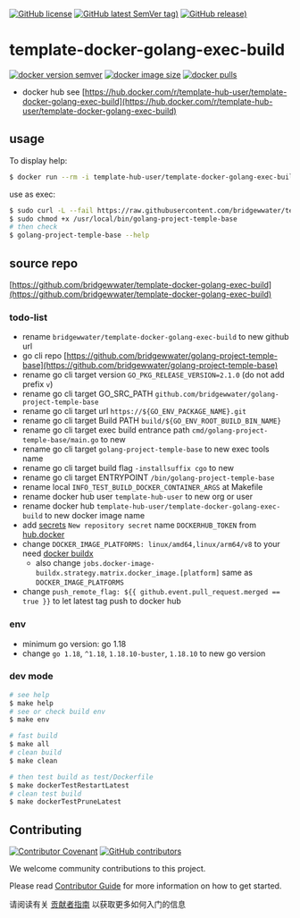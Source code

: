 [![GitHub license](https://img.shields.io/github/license/bridgewwater/template-docker-golang-exec-build)](https://github.com/bridgewwater/template-docker-golang-exec-build)
[![GitHub latest SemVer tag)](https://img.shields.io/github/v/tag/bridgewwater/template-docker-golang-exec-build)](https://github.com/bridgewwater/template-docker-golang-exec-build/tags)
[![GitHub release)](https://img.shields.io/github/v/release/bridgewwater/template-docker-golang-exec-build)](https://github.com/bridgewwater/template-docker-golang-exec-build/releases)

# template-docker-golang-exec-build

[![docker version semver](https://img.shields.io/docker/v/template-hub-user/template-docker-golang-exec-build?sort=semver)](https://hub.docker.com/r/template-hub-user/template-docker-golang-exec-build)
[![docker image size](https://img.shields.io/docker/image-size/template-hub-user/template-docker-golang-exec-build)](https://hub.docker.com/r/template-hub-user/template-docker-golang-exec-build)
[![docker pulls](https://img.shields.io/docker/pulls/template-hub-user/template-docker-golang-exec-build)](https://hub.docker.com/r/template-hub-user/template-docker-golang-exec-build/tags?page=1&ordering=last_updated)

- docker hub see [https://hub.docker.com/r/template-hub-user/template-docker-golang-exec-build](https://hub.docker.com/r/template-hub-user/template-docker-golang-exec-build)

## usage

To display help:

```bash
$ docker run --rm -i template-hub-user/template-docker-golang-exec-build --help
```

use as exec:

```bash
$ sudo curl -L --fail https://raw.githubusercontent.com/bridgewwater/template-docker-golang-exec-build/main/run.sh -o /usr/local/bin/golang-project-temple-base
$ sudo chmod +x /usr/local/bin/golang-project-temple-base
# then check
$ golang-project-temple-base --help
```

## source repo

[https://github.com/bridgewwater/template-docker-golang-exec-build](https://github.com/bridgewwater/template-docker-golang-exec-build)

### todo-list

- rename `bridgewwater/template-docker-golang-exec-build` to new github url
- go cli repo [https://github.com/bridgewwater/golang-project-temple-base](https://github.com/bridgewwater/golang-project-temple-base)
- rename go cli target version `GO_PKG_RELEASE_VERSION=2.1.0` (do not add prefix `v`)
- rename go cli target GO_SRC_PATH `github.com/bridgewwater/golang-project-temple-base`
- rename go cli target url `https://${GO_ENV_PACKAGE_NAME}.git`
- rename go cli target Build PATH `build/${GO_ENV_ROOT_BUILD_BIN_NAME}`
- rename go cli target exec build entrance path `cmd/golang-project-temple-base/main.go` to new
- rename go cli target `golang-project-temple-base` to new exec tools name
- rename go cli target build flag `-installsuffix cgo` to new
- rename go cli target ENTRYPOINT `/bin/golang-project-temple-base`
- rename local `INFO_TEST_BUILD_DOCKER_CONTAINER_ARGS` at Makefile
- rename docker hub user `template-hub-user` to new org or user
- rename docker hub `template-hub-user/template-docker-golang-exec-build` to new docker image name
- add [secrets](https://github.com/bridgewwater/template-docker-golang-exec-build/settings/secrets/actions) `New repository secret` name `DOCKERHUB_TOKEN` from [hub.docker](https://hub.docker.com/settings/security)
- change `DOCKER_IMAGE_PLATFORMS: linux/amd64,linux/arm64/v8` to your need [docker buildx](https://docs.docker.com/buildx/working-with-buildx/)
  - also change `jobs.docker-image-buildx.strategy.matrix.docker_image.[platform]` same as `DOCKER_IMAGE_PLATFORMS`
- change `push_remote_flag: ${{ github.event.pull_request.merged == true }}` to let latest tag push to docker hub

### env

- minimum go version: go 1.18
- change `go 1.18`, `^1.18`, `1.18.10-buster`, `1.18.10` to new go version

### dev mode

```bash
# see help
$ make help
# see or check build env
$ make env

# fast build
$ make all
# clean build
$ make clean

# then test build as test/Dockerfile
$ make dockerTestRestartLatest
# clean test build
$ make dockerTestPruneLatest
```

## Contributing

[![Contributor Covenant](https://img.shields.io/badge/contributor%20covenant-v1.4-ff69b4.svg)](.github/CONTRIBUTING_DOC/CODE_OF_CONDUCT.md)
[![GitHub contributors](https://img.shields.io/github/contributors/bridgewwater/template-docker-golang-exec-build)](https://github.com/bridgewwater/template-docker-golang-exec-build/graphs/contributors)

We welcome community contributions to this project.

Please read [Contributor Guide](.github/CONTRIBUTING_DOC/CONTRIBUTING.md) for more information on how to get started.

请阅读有关 [贡献者指南](.github/CONTRIBUTING_DOC/zh-CN/CONTRIBUTING.md) 以获取更多如何入门的信息
